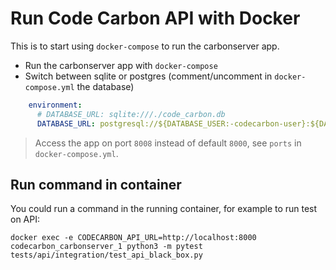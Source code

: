 # Run Code Carbon API with Docker

This is to start using `docker-compose` to run the carbonserver app.

* Run the carbonserver app with `docker-compose`
* Switch between sqlite or postgres (comment/uncomment in `docker-compose.yml` the database)
```yaml
    environment:
      # DATABASE_URL: sqlite:///./code_carbon.db
      DATABASE_URL: postgresql://${DATABASE_USER:-codecarbon-user}:${DATABASE_PASS:-supersecret}@postgres/${DATABASE_NAME:-codecarbon_db}
```

> Access the app on port `8008` instead of default `8000`, see `ports` in `docker-compose.yml`.

## Run command in container

You could run a command in the running container, for example to run test on API:

```
docker exec -e CODECARBON_API_URL=http://localhost:8000  codecarbon_carbonserver_1 python3 -m pytest tests/api/integration/test_api_black_box.py
```
